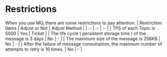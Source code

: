 # Restrictions
When you use MQ, there are some restrictions to pay attention.
| Restriction Items	| Adjust or Not	| Adjust Method |
| :- | :- | :- |
| TPS of each Topic is 5000	| Yes |	Ticket |
| The life cycle ( persistent storage time ) of the message is 3 days |	No	| - |
| The maximum size of the message is 256KB	| No |	- |
| After the failure of message consumption, the maximum number of attempts to retry is 16 times.	| No	| - |



